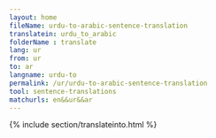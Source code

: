 ```yaml
---
layout: home
fileName: urdu-to-arabic-sentence-translation
translatein: urdu_to_arabic
folderName : translate
lang: ur
from: ur
to: ar
langname: urdu-to
permalink: /ur/urdu-to-arabic-sentence-translation
tool: sentence-translations
matchurls: en&&ur&&ar
---
```

{% include section/translateinto.html %}
